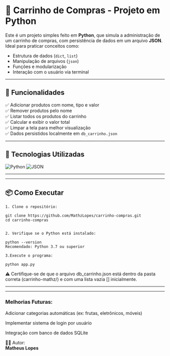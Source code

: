 # 🛒 Carrinho de Compras  - Projeto em Python

Este é um projeto simples feito em **Python**, que simula a administração de um carrinho de compras, com persistência de dados em um arquivo **JSON**. Ideal para praticar conceitos como:

- Estrutura de dados (`dict`, `list`)
- Manipulação de arquivos (`json`)
- Funções e modularização
- Interação com o usuário via terminal

---

## 🚀 Funcionalidades

✅ Adicionar produtos com nome, tipo e valor  
✅ Remover produtos pelo nome  
✅ Listar todos os produtos do carrinho  
✅ Calcular e exibir o valor total  
✅ Limpar a tela para melhor visualização  
✅ Dados persistidos localmente em `db_carrinho.json`

---

## 🧪 Tecnologias Utilizadas

![Python](https://img.shields.io/badge/Python-3776AB?style=for-the-badge&logo=python&logoColor=white)
![JSON](https://img.shields.io/badge/JSON-000000?style=for-the-badge&logo=json&logoColor=white)

---


---

## 📦 Como Executar
    1. Clone o repositório:

    git clone https://github.com/MathzLopes/carrinho-compras.git
    cd carrinho-compras


    2. Verifique se o Python está instalado:

    python --version
    Recomendado: Python 3.7 ou superior

    3.Execute o programa:

    python app.py

⚠️ Certifique-se de que o arquivo db_carrinho.json está dentro da pasta correta (carrinho-mathz/) e com uma lista vazia [] inicialmente.

---
---

### **Melhorias Futuras:**

Adicionar categorias automáticas (ex: frutas, eletrônicos, móveis)

Implementar sistema de login por usuário

Integração com banco de dados SQLite



👨‍💻 Autor:          
**Matheus Lopes**
